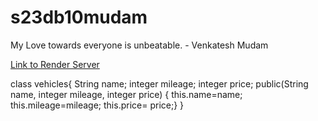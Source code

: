 # s23db10mudam

My Love towards everyone is unbeatable. - Venkatesh Mudam

[Link to Render Server](https://s23db10mudam.onrender.com)

class vehicles{ String name; integer mileage; integer price; public(String name, integer mileage, integer price) { this.name=name; this.mileage=mileage; this.price= price;} }